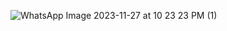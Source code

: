 ![WhatsApp Image 2023-11-27 at 10 23 23 PM (1)](https://github.com/zayyy2wild/Second-page/assets/152192754/bad67284-99a7-4fcb-a48a-789546cc5175)
